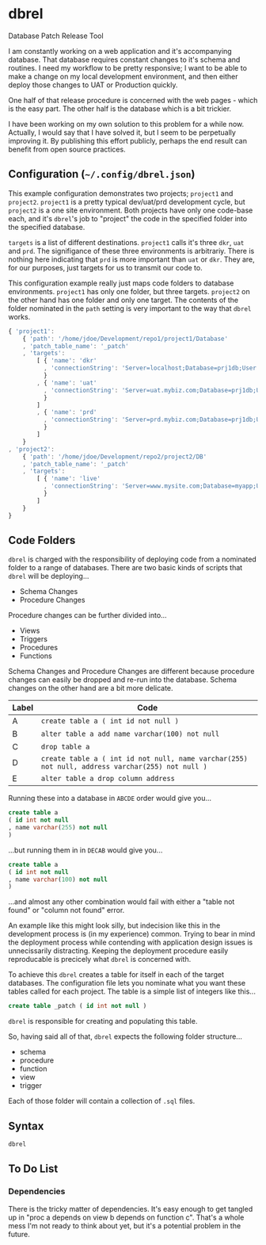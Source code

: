 # dbrel
Database Patch Release Tool

I am constantly working on a web application and it's accompanying database. That database requires constant changes to it's schema and routines. I need my workflow to be pretty responsive; I want to be able to make a change on my local development environment, and then either deploy those changes to UAT or Production quickly.

One half of that release procedure is concerned with the web pages - which is the easy part. The other half is the database which is a bit trickier.

I have been working on my own solution to this problem for a while now. Actually, I would say that I have solved it, but I seem to be perpetually improving it. By publishing this effort publicly, perhaps the end result can benefit from open source practices.

## Configuration (`~/.config/dbrel.json`)

This example configuration demonstrates two projects; `project1` and `project2`. `project1` is a pretty typical dev/uat/prd development cycle, but `project2` is a one site environment. Both projects have only one code-base each, and it's `dbrel`'s job to "project" the code in the specified folder into the specified database.

`targets` is a list of different destinations. `project1` calls it's three `dkr`, `uat` and `prd`. The signifigance of these three environments is arbitrariy. There is nothing here indicating that `prd` is more important than `uat` or `dkr`. They are, for our purposes, just targets for us to transmit our code to.

This configuration example really just maps code folders to database environments. `project1` has only one folder, but three targets. `project2` on the other hand has one folder and only one target. The contents of the folder nominated in the `path` setting is very important to the way that `dbrel` works.

```javascript
{ 'project1':
    { 'path': '/home/jdoe/Development/repo1/project1/Database'
    , 'patch_table_name': '_patch'
    , 'targets':
        [ { 'name': 'dkr'
          , 'connectionString': 'Server=localhost;Database=prj1db;User Id=sa;Password=secret;"'
          }
        , { 'name': 'uat'
          , 'connectionString': 'Server=uat.mybiz.com;Database=prj1db;User Id=deploy;Password=secret;"'
          }
        ]
        , { 'name': 'prd'
          , 'connectionString': 'Server=prd.mybiz.com;Database=prj1db;User Id=deploy;Password=secret;"'
          }
        ]
    }
, 'project2':
    { 'path': '/home/jdoe/Development/repo2/project2/DB'
    , 'patch_table_name': '_patch'
    , 'targets':
        [ { 'name': 'live'
          , 'connectionString': 'Server=www.mysite.com;Database=myapp;User Id=sa;Password=secret;"'
          }
        ]
    }
}
```

## Code Folders

`dbrel` is charged with the responsibility of deploying code from a nominated folder to a range of databases. There are two basic kinds of scripts that `dbrel` will be deploying...

* Schema Changes
* Procedure Changes

Procedure changes can be further divided into...

* Views
* Triggers
* Procedures
* Functions

Schema Changes and Procedure Changes are different because procedure changes can easily be dropped and re-run into the database. Schema changes on the other hand are a bit more delicate.

| Label | Code |
| --- | --- |
| A | `create table a ( int id not null )` |
| B | `alter table a add name varchar(100) not null` |
| C | `drop table a` |
| D | `create table a ( int id not null, name varchar(255) not null, address varchar(255) not null )` |
| E | `alter table a drop column address` |

Running these into a database in `ABCDE` order would give you...

```sql
create table a
( id int not null
, name varchar(255) not null
)
```

...but running them in in `DECAB` would give you...

```sql
create table a
( id int not null
, name varchar(100) not null
)
```

...and almost any other combination would fail with either a "table not found" or "column not found" error.

An example like this might look silly, but indecision like this in the development process is (in my experience) common. Trying to bear in mind the deployment process while contending with application design issues is unnecissarily distracting. Keeping the deployment procedure easily reproducable is precicely what `dbrel` is concerned with.

To achieve this `dbrel` creates a table for itself in each of the target databases. The configuration file lets you nominate what you want these tables called for each project. The table is a simple list of integers like this...

```sql
create table _patch ( id int not null )
```

`dbrel` is responsible for creating and populating this table.

So, having said all of that, `dbrel` expects the following folder structure...

* schema
* procedure
* function
* view
* trigger

Each of those folder will contain a collection of `.sql` files.

## Syntax

```bash
dbrel
```

## To Do List

### Dependencies

There is the tricky matter of dependencies. It's easy enough to get tangled up in "proc a depends on view b depends on function c". That's a whole mess I'm not ready to think about yet, but it's a potential problem in the future.